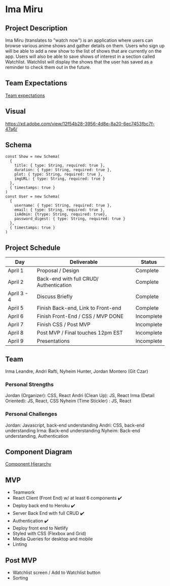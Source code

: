 # Ima Miru


## Project Description 

Ima Miru (translates to "watch now") is an application where users can browse various anime shows and gather details on them. Users who sign up will be able to add a new show to the list of shows that are currently on the app. Users will also be able to save shows of interest in a section called Watchlist. Watchlist will display the shows that the user has saved as a reminder to check them out in the future.

## Team Expectations

[Team expectations](https://docs.google.com/document/d/1-BP6pJGGFY257Gr6nUtwKtcV-lZshNnJbscVe1zi6fA/edit?usp=sharing)

## Visual

https://xd.adobe.com/view/12f54b28-3956-4d8e-8a20-6ec7453fbc7f-47a6/


## Schema

``` 
const Show = new Schema(
  {
    title: { type: String, required: true },
    duration: { type: String, required: true },
    plot: { type: String, required: true },
    imgURL: { type: String, required: true }
  },
  { timestamps: true }
)
const User = new Schema(
  {
    username: { type: String, required: true },
    email: { type: String, required: true },
    isAdmin: {trype: String, required: true},
    password_digest: { type: String, required: true }
  },
  { timestamps: true }
)
```

## Project Schedule

| Day      | Deliverable                                | Status   |
| -------- | ------------------------------------------ | -------- |
| April 1  | Proposal / Design      | Complete |
| April 2  | Back-end with full CRUD/ Authentication | Complete |
| April 3 - 4  |  Discuss Briefly          | Complete |
| April 5   | Finish Back-end, Link to Front-end       | Complete |
| April 6   | Finish Front-End / CSS / MVP DONE                      | Incomplete |
| April 7   | Finish CSS / Post MVP                            | Incomplete |
| April 8 | Post MVP / Final touches 12pm EST                   | Incomplete |
| April 9  | Presentations                              | Incomplete |


## Team 

Irma Leandre, Andri Rafti, Nyheim Hunter, Jordan Montero (Git Czar)

### Personal Strengths
Jordan (Organizer): CSS, React
Andri (Clean Up): JS, React
Irma (Detail Oriented): JS, React, CSS
Nyheim (Time Stickler) : JS, React


### Personal Challenges
Jordan: Javascript, back-end understanding
Andri: CSS, back-end understanding
Irma: Back-end understanding
Nyheim: Back-end understanding, Authentication 



## Component Diagram

[Component Hierarchy](https://whimsical.com/anime-app-HD2Nfou3HbiM3ggBuLpDpH)

## MVP

- Teamwork
- React Client (Front End) w/ at least 6 components ✔️
- Deploy back end to Heroku ✔️
- Server Back End with full CRUD ✔️
- Authentication ✔️
- Deploy front end to Netlify
- Styled with CSS (Flexbox and Grid)
- Media Queries for desktop and mobile
- Linting

## Post MVP

- Watchlist screen / Add to Watchlist button
- Sorting 
